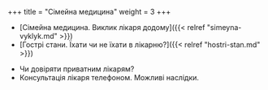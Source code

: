 ﻿+++
title = "Сімейна медицина"
weight = 3
+++
- [Сімейна медицина. Виклик лікаря додому]({{< relref "simeyna-vyklyk.md" >}})
- [Гострі стани. Їхати чи не їхати в лікарню?]({{< relref "hostri-stan.md" >}})
<!--more-->
- Чи довіряти приватним лікарям?
- Консультація лікаря телефоном. Можливі наслідки.

